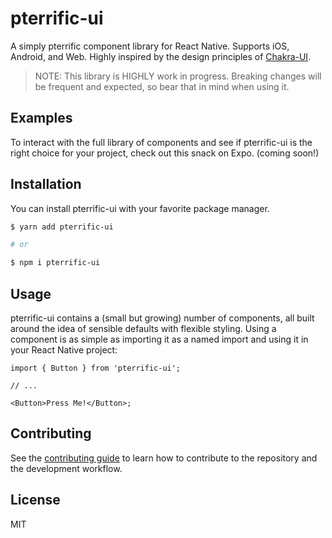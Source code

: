 # pterrific-ui

A simply pterrific component library for React Native. Supports iOS, Android, and Web. Highly inspired by the design principles of [Chakra-UI](https://github.com/chakra-ui/chakra-ui/).

> NOTE: This library is HIGHLY work in progress. Breaking changes will be frequent and expected, so bear that in mind when using it.

## Examples

To interact with the full library of components and see if pterrific-ui is the right choice for your project, check out this snack on Expo. (coming soon!)

## Installation

You can install pterrific-ui with your favorite package manager.

```sh
$ yarn add pterrific-ui

# or

$ npm i pterrific-ui

```

## Usage

pterrific-ui contains a (small but growing) number of components, all built around the idea of sensible defaults with flexible styling. Using a component is as simple as importing it as a named import and using it in your React Native project:

```tsx
import { Button } from 'pterrific-ui';

// ...

<Button>Press Me!</Button>;
```

## Contributing

See the [contributing guide](CONTRIBUTING.md) to learn how to contribute to the repository and the development workflow.

## License

MIT
